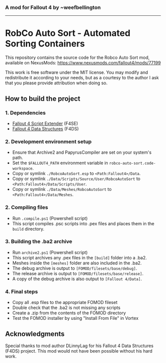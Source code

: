 ### A mod for Fallout 4 by ~weefbellington
---
# RobCo Auto Sort - Automated Sorting Containers

This repository contains the source code for the Robco Auto Sort mod, available on NexusMods: https://www.nexusmods.com/fallout4/mods/77199

This work is free software under the MIT license. You may modify and redistribute it according to your needs, but as a courtesy to the author I ask that you please provide attribution when doing so.

## How to build the project
### 1. Dependencies
- [Fallout 4 Script Extender](https://www.nexusmods.com/fallout4/mods/42147) (F4SE)
- [Fallout 4 Data Structures](https://www.nexusmods.com/fallout4/mods/53089?tab=files&file_id=245583&nmm=1) (F4DS)
### 2. Development environment setup
- Ensure that Archive2 and PapyrusCompiler are set on your system's path.
- Set the `$FALLOUT4_PATH` environment variable in `robco-auto-sort.code-workspace`.
- Copy or symlink `./RobcoAutoSort.esp` to `<Path:Fallout4>/Data`.
- Copy or symlink `./Data/Scripts/Source/User/RobcoAutoSort` to `<Path:Fallout4>/Data/Scripts/User`.
- Copy or symlink `./Data/Meshes/RobcoAutoSort` to `<Path:Fallout4>/Data/Meshes`.
### 2. Compiling files
- Run `.compile.ps1` (Powershell script)
- This script compiles .psc scripts into .pex files and places them in the `build` directory.
### 3. Building the .ba2 archive
- Run `archive2.ps1` (Powershell script)
- This script archives any .pex files in the `[build]` folder into a .ba2.
- Meshes inside the `[meshes]` folder are also included in the .ba2.
- The debug archive is output to `[FOMOD/filesets/base/debug]`.
- The release archive is output to `[FOMOD/filesets/base/release]`.
- A copy of the debug archive is also output to `[Fallout 4/Data]`.
### 4. Final steps
- Copy all .esp files to the appropriate FOMOD fileset
- Double check that the .ba2 is not missing any scripts
- Create a .zip from the contents of the FOMOD directory
- Test the FOMOD installer by using "Install From File" in Vortex
## Acknowledgments
Special thanks to mod author DLinnyLag for his Fallout 4 Data Structures (F4DS) project. This mod would not have been possible without his hard work.
